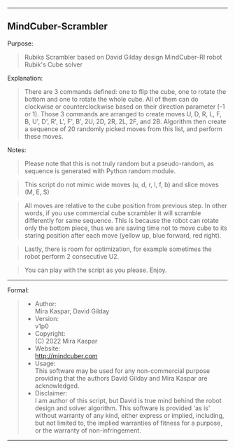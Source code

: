 --------------------------------------------------------------------------------------------------
MindCuber-Scrambler
------------------------------------------------------------------------------------------------
Purpose:      
> Rubiks Scrambler based on David Gilday design MindCuber-RI robot Rubik's Cube solver

Explanation:   
> There are 3 commands defined: one to flip the cube, one to rotate the bottom and one to
> rotate the whole cube. All of them can do clockwise or counterclockwise based on
> their direction parameter (-1 or 1). Those 3 commands are arranged to create moves
> U, D, R, L, F, B, U', D', R', L', F', B', 2U, 2D, 2R, 2L, 2F, and 2B. Algorithm
> then create a sequence of 20 randomly picked moves from this list, and perform these moves.

Notes:   
> Please note that this is not truly random but a pseudo-random, as sequence is generated with
> Python random module.

> This script do not mimic wide moves (u, d, r, l, f, b) and slice moves (M, E, S)

> All moves are relative to the cube position from previous step. 
> In other words, if you use commercial cube scrambler it will scramble differently for same sequence. 
> This is because the robot can rotate only the bottom piece, thus we are saving time not to move cube to its 
> staring position after each move (yellow up, blue forward, red right).

> Lastly, there is room for optimization, for example sometimes the robot
> perform 2 consecutive U2.

> You can play with the script as you please. Enjoy.
---------------------------------------------------------------------------------------------------
Formal:

> - Author:       
> Mira Kaspar, David Gilday
> - Version:      
> v1p0
> - Copyright:    
> (C) 2022 Mira Kaspar
> - Website:      
>http://mindcuber.com
> - Usage:        
>This software may be used for any non-commercial purpose providing
>that the authors David Gilday and Mira Kaspar are acknowledged.
> - Disclaimer:   
> I am author of this script, but David is true mind behind the robot design and solver algorithm.
> This software is provided 'as is' without warranty of any kind, either
> express or implied, including, but not limited to, the implied warranties
> of fitness for a purpose, or the warranty of non-infringement.
---------------------------------------------------------------------------------------------------
